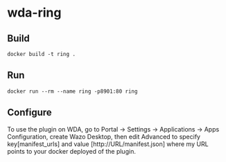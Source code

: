 # wda-ring

Build
-----

    docker build -t ring .

Run
---

    docker run --rm --name ring -p8901:80 ring

Configure
---------

To use the plugin on WDA, go to Portal -> Settings -> Applications -> Apps Configuration, create Wazo Desktop, then edit Advanced to specify key[manifest_urls] and value [http://URL/manifest.json] where my URL points to your docker deployed of the plugin.

